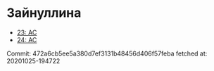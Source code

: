 # Зайнуллина
- [23: AC](23.md)
- [24: AC](24.md)

Commit: 472a6cb5ee5a380d7ef3131b48456d406f57feba
 fetched at: 20201025-194722

